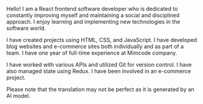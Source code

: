 
Hello! I am a React frontend software developer who is dedicated to constantly improving myself and maintaining a social and disciplined approach. I enjoy learning and implementing new technologies in the software world.

I have created projects using HTML, CSS, and JavaScript. I have developed blog websites and e-commerce sites both individually and as part of a team. I have one year of full-time experience at Mimcode company.

I have worked with various APIs and utilized Git for version control. I have also managed state using Redux. I have been involved in an e-commerce project.

Please note that the translation may not be perfect as it is generated by an AI model.
